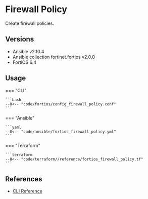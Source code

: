 # Firewall Policy

Create firewall policies.


## Versions
- Ansible v2.10.4
- Ansible collection fortinet.fortios v2.0.0
- FortiOS 6.4


## Usage


=== "CLI"

    ```bash
    --8<-- "code/fortios/config_firewall_policy.conf"
    ```

=== "Ansible"

    ```yaml
    --8<-- "code/ansible/fortios_firewall_policy.yml"
    ```

=== "Terraform"

    ```terraform
    --8<-- "code/terraform//reference/fortios_firewall_policy.tf"
    ```

## References
- [CLI Reference](https://docs.fortinet.com/document/fortigate/6.4.4/cli-reference/311620/config-firewall-policy)
